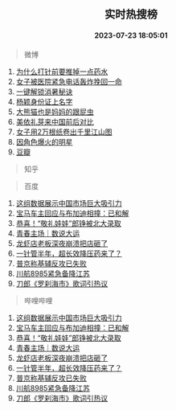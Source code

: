 <div align="center"><h2>实时热搜榜</h2><h4>2023-07-23 18:05:01</h4></div>

> 微博  

1. [为什么打针前要推掉一点药水](https://s.weibo.com/weibo?q=%E4%B8%BA%E4%BB%80%E4%B9%88%E6%89%93%E9%92%88%E5%89%8D%E8%A6%81%E6%8E%A8%E6%8E%89%E4%B8%80%E7%82%B9%E8%8D%AF%E6%B0%B4&t=31&band_rank=1&Refer=top)<br />
2. [女子被医院紧急电话轰炸挽回一命](https://s.weibo.com/weibo?q=%23%E5%A5%B3%E5%AD%90%E8%A2%AB%E5%8C%BB%E9%99%A2%E7%B4%A7%E6%80%A5%E7%94%B5%E8%AF%9D%E8%BD%B0%E7%82%B8%E6%8C%BD%E5%9B%9E%E4%B8%80%E5%91%BD%23&t=31&band_rank=2&Refer=top)<br />
3. [一键解锁消暑秘诀](https://s.weibo.com/weibo?q=%23%E4%B8%80%E9%94%AE%E8%A7%A3%E9%94%81%E6%B6%88%E6%9A%91%E7%A7%98%E8%AF%80%23&t=31&band_rank=3&Refer=top)<br />
4. [杨颖身份证上名字](https://s.weibo.com/weibo?q=%E6%9D%A8%E9%A2%96%E8%BA%AB%E4%BB%BD%E8%AF%81%E4%B8%8A%E5%90%8D%E5%AD%97&t=31&band_rank=4&Refer=top)<br />
5. [大熊猫也是妈妈的跟屁虫](https://s.weibo.com/weibo?q=%23%E5%A4%A7%E7%86%8A%E7%8C%AB%E4%B9%9F%E6%98%AF%E5%A6%88%E5%A6%88%E7%9A%84%E8%B7%9F%E5%B1%81%E8%99%AB%23&t=31&band_rank=5&Refer=top)<br />
6. [美依礼芽来中国前后对比](https://s.weibo.com/weibo?q=%23%E7%BE%8E%E4%BE%9D%E7%A4%BC%E8%8A%BD%E6%9D%A5%E4%B8%AD%E5%9B%BD%E5%89%8D%E5%90%8E%E5%AF%B9%E6%AF%94%23&t=31&band_rank=6&Refer=top)<br />
7. [女子用2万根纸卷出千里江山图](https://s.weibo.com/weibo?q=%23%E5%A5%B3%E5%AD%90%E7%94%A82%E4%B8%87%E6%A0%B9%E7%BA%B8%E5%8D%B7%E5%87%BA%E5%8D%83%E9%87%8C%E6%B1%9F%E5%B1%B1%E5%9B%BE%23&t=31&band_rank=7&Refer=top)<br />
8. [因角色爆火的明星](https://s.weibo.com/weibo?q=%23%E5%9B%A0%E8%A7%92%E8%89%B2%E7%88%86%E7%81%AB%E7%9A%84%E6%98%8E%E6%98%9F%23&t=31&band_rank=8&Refer=top)<br />
9. [豆瓣](https://s.weibo.com/weibo?q=%E8%B1%86%E7%93%A3&t=31&band_rank=9&Refer=top)<br />

> 知乎  


> 百度  

1. [这组数据展示中国市场巨大吸引力](https://www.baidu.com/s?wd=%E8%BF%99%E7%BB%84%E6%95%B0%E6%8D%AE%E5%B1%95%E7%A4%BA%E4%B8%AD%E5%9B%BD%E5%B8%82%E5%9C%BA%E5%B7%A8%E5%A4%A7%E5%90%B8%E5%BC%95%E5%8A%9B&sa=fyb_news&rsv_dl=fyb_news)<br />
2. [宝马车主回应与布加迪相撞：已和解](https://www.baidu.com/s?wd=%E5%AE%9D%E9%A9%AC%E8%BD%A6%E4%B8%BB%E5%9B%9E%E5%BA%94%E4%B8%8E%E5%B8%83%E5%8A%A0%E8%BF%AA%E7%9B%B8%E6%92%9E%EF%BC%9A%E5%B7%B2%E5%92%8C%E8%A7%A3&sa=fyb_news&rsv_dl=fyb_news)<br />
3. [恭喜！“敬礼娃娃”郎铮被北大录取](https://www.baidu.com/s?wd=%E6%81%AD%E5%96%9C%EF%BC%81%E2%80%9C%E6%95%AC%E7%A4%BC%E5%A8%83%E5%A8%83%E2%80%9D%E9%83%8E%E9%93%AE%E8%A2%AB%E5%8C%97%E5%A4%A7%E5%BD%95%E5%8F%96&sa=fyb_news&rsv_dl=fyb_news)<br />
4. [青春主场｜数说大运](https://www.baidu.com/s?wd=%E9%9D%92%E6%98%A5%E4%B8%BB%E5%9C%BA%EF%BD%9C%E6%95%B0%E8%AF%B4%E5%A4%A7%E8%BF%90&sa=fyb_news&rsv_dl=fyb_news)<br />
5. [龙虾店老板深夜崩溃把店砸了](https://www.baidu.com/s?wd=%E9%BE%99%E8%99%BE%E5%BA%97%E8%80%81%E6%9D%BF%E6%B7%B1%E5%A4%9C%E5%B4%A9%E6%BA%83%E6%8A%8A%E5%BA%97%E7%A0%B8%E4%BA%86&sa=fyb_news&rsv_dl=fyb_news)<br />
6. [一针管半年，超长效降压药来了？](https://www.baidu.com/s?wd=%E4%B8%80%E9%92%88%E7%AE%A1%E5%8D%8A%E5%B9%B4%EF%BC%8C%E8%B6%85%E9%95%BF%E6%95%88%E9%99%8D%E5%8E%8B%E8%8D%AF%E6%9D%A5%E4%BA%86%EF%BC%9F&sa=fyb_news&rsv_dl=fyb_news)<br />
7. [普京称基辅反攻已失败](https://www.baidu.com/s?wd=%E6%99%AE%E4%BA%AC%E7%A7%B0%E5%9F%BA%E8%BE%85%E5%8F%8D%E6%94%BB%E5%B7%B2%E5%A4%B1%E8%B4%A5&sa=fyb_news&rsv_dl=fyb_news)<br />
8. [川航8985紧急备降江苏](https://www.baidu.com/s?wd=%E5%B7%9D%E8%88%AA8985%E7%B4%A7%E6%80%A5%E5%A4%87%E9%99%8D%E6%B1%9F%E8%8B%8F&sa=fyb_news&rsv_dl=fyb_news)<br />
9. [刀郎《罗刹海市》歌词引热议](https://www.baidu.com/s?wd=%E5%88%80%E9%83%8E%E3%80%8A%E7%BD%97%E5%88%B9%E6%B5%B7%E5%B8%82%E3%80%8B%E6%AD%8C%E8%AF%8D%E5%BC%95%E7%83%AD%E8%AE%AE&sa=fyb_news&rsv_dl=fyb_news)<br />

> 哔哩哔哩  

1. [这组数据展示中国市场巨大吸引力](https://www.baidu.com/s?wd=%E8%BF%99%E7%BB%84%E6%95%B0%E6%8D%AE%E5%B1%95%E7%A4%BA%E4%B8%AD%E5%9B%BD%E5%B8%82%E5%9C%BA%E5%B7%A8%E5%A4%A7%E5%90%B8%E5%BC%95%E5%8A%9B&sa=fyb_news&rsv_dl=fyb_news)<br />
2. [宝马车主回应与布加迪相撞：已和解](https://www.baidu.com/s?wd=%E5%AE%9D%E9%A9%AC%E8%BD%A6%E4%B8%BB%E5%9B%9E%E5%BA%94%E4%B8%8E%E5%B8%83%E5%8A%A0%E8%BF%AA%E7%9B%B8%E6%92%9E%EF%BC%9A%E5%B7%B2%E5%92%8C%E8%A7%A3&sa=fyb_news&rsv_dl=fyb_news)<br />
3. [恭喜！“敬礼娃娃”郎铮被北大录取](https://www.baidu.com/s?wd=%E6%81%AD%E5%96%9C%EF%BC%81%E2%80%9C%E6%95%AC%E7%A4%BC%E5%A8%83%E5%A8%83%E2%80%9D%E9%83%8E%E9%93%AE%E8%A2%AB%E5%8C%97%E5%A4%A7%E5%BD%95%E5%8F%96&sa=fyb_news&rsv_dl=fyb_news)<br />
4. [青春主场｜数说大运](https://www.baidu.com/s?wd=%E9%9D%92%E6%98%A5%E4%B8%BB%E5%9C%BA%EF%BD%9C%E6%95%B0%E8%AF%B4%E5%A4%A7%E8%BF%90&sa=fyb_news&rsv_dl=fyb_news)<br />
5. [龙虾店老板深夜崩溃把店砸了](https://www.baidu.com/s?wd=%E9%BE%99%E8%99%BE%E5%BA%97%E8%80%81%E6%9D%BF%E6%B7%B1%E5%A4%9C%E5%B4%A9%E6%BA%83%E6%8A%8A%E5%BA%97%E7%A0%B8%E4%BA%86&sa=fyb_news&rsv_dl=fyb_news)<br />
6. [一针管半年，超长效降压药来了？](https://www.baidu.com/s?wd=%E4%B8%80%E9%92%88%E7%AE%A1%E5%8D%8A%E5%B9%B4%EF%BC%8C%E8%B6%85%E9%95%BF%E6%95%88%E9%99%8D%E5%8E%8B%E8%8D%AF%E6%9D%A5%E4%BA%86%EF%BC%9F&sa=fyb_news&rsv_dl=fyb_news)<br />
7. [普京称基辅反攻已失败](https://www.baidu.com/s?wd=%E6%99%AE%E4%BA%AC%E7%A7%B0%E5%9F%BA%E8%BE%85%E5%8F%8D%E6%94%BB%E5%B7%B2%E5%A4%B1%E8%B4%A5&sa=fyb_news&rsv_dl=fyb_news)<br />
8. [川航8985紧急备降江苏](https://www.baidu.com/s?wd=%E5%B7%9D%E8%88%AA8985%E7%B4%A7%E6%80%A5%E5%A4%87%E9%99%8D%E6%B1%9F%E8%8B%8F&sa=fyb_news&rsv_dl=fyb_news)<br />
9. [刀郎《罗刹海市》歌词引热议](https://www.baidu.com/s?wd=%E5%88%80%E9%83%8E%E3%80%8A%E7%BD%97%E5%88%B9%E6%B5%B7%E5%B8%82%E3%80%8B%E6%AD%8C%E8%AF%8D%E5%BC%95%E7%83%AD%E8%AE%AE&sa=fyb_news&rsv_dl=fyb_news)<br />
